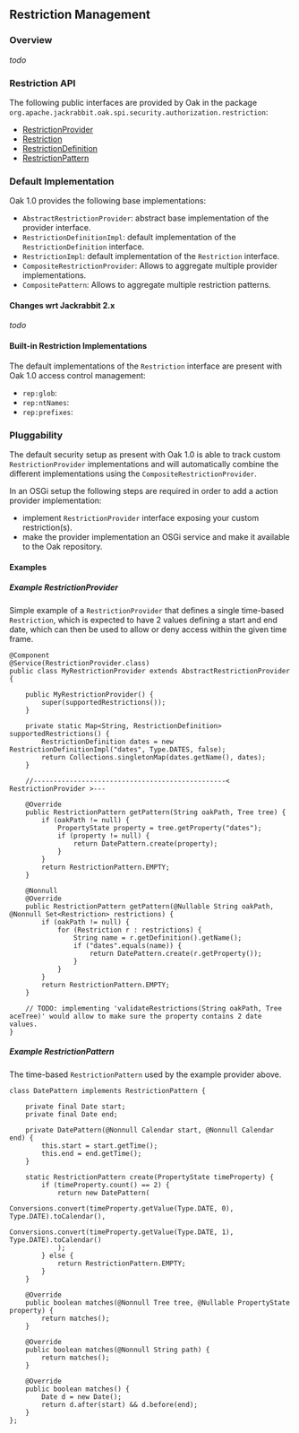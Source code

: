 <!--
   Licensed to the Apache Software Foundation (ASF) under one or more
   contributor license agreements.  See the NOTICE file distributed with
   this work for additional information regarding copyright ownership.
   The ASF licenses this file to You under the Apache License, Version 2.0
   (the "License"); you may not use this file except in compliance with
   the License.  You may obtain a copy of the License at

       http://www.apache.org/licenses/LICENSE-2.0

   Unless required by applicable law or agreed to in writing, software
   distributed under the License is distributed on an "AS IS" BASIS,
   WITHOUT WARRANTIES OR CONDITIONS OF ANY KIND, either express or implied.
   See the License for the specific language governing permissions and
   limitations under the License.
  -->

Restriction Management
--------------------------------------------------------------------------------

### Overview

_todo_

### Restriction API

The following public interfaces are provided by Oak in the package `org.apache.jackrabbit.oak.spi.security.authorization.restriction`:

- [RestrictionProvider]
- [Restriction]
- [RestrictionDefinition]
- [RestrictionPattern]

### Default Implementation

Oak 1.0 provides the following base implementations:

- `AbstractRestrictionProvider`: abstract base implementation of the provider interface.
- `RestrictionDefinitionImpl`: default implementation of the `RestrictionDefinition` interface.
- `RestrictionImpl`: default implementation of the `Restriction` interface.
- `CompositeRestrictionProvider`: Allows to aggregate multiple provider implementations.
- `CompositePattern`: Allows to aggregate multiple restriction patterns.

#### Changes wrt Jackrabbit 2.x

_todo_

#### Built-in Restriction Implementations

The default implementations of the `Restriction` interface are present with
Oak 1.0 access control management:

* `rep:glob`:
* `rep:ntNames`:
* `rep:prefixes`:


### Pluggability

The default security setup as present with Oak 1.0 is able to track custom
`RestrictionProvider` implementations and will automatically combine the
different implementations using the `CompositeRestrictionProvider`.

In an OSGi setup the following steps are required in order to add a action provider
implementation:

- implement `RestrictionProvider` interface exposing your custom restriction(s).
- make the provider implementation an OSGi service and make it available to the Oak repository.

#### Examples

##### Example RestrictionProvider

Simple example of a `RestrictionProvider` that defines a single time-based `Restriction`,
which is expected to have 2 values defining a start and end date, which can then be used
to allow or deny access within the given time frame.

    @Component
    @Service(RestrictionProvider.class)
    public class MyRestrictionProvider extends AbstractRestrictionProvider {

        public MyRestrictionProvider() {
            super(supportedRestrictions());
        }

        private static Map<String, RestrictionDefinition> supportedRestrictions() {
            RestrictionDefinition dates = new RestrictionDefinitionImpl("dates", Type.DATES, false);
            return Collections.singletonMap(dates.getName(), dates);
        }

        //------------------------------------------------< RestrictionProvider >---

        @Override
        public RestrictionPattern getPattern(String oakPath, Tree tree) {
            if (oakPath != null) {
                PropertyState property = tree.getProperty("dates");
                if (property != null) {
                    return DatePattern.create(property);
                }
            }
            return RestrictionPattern.EMPTY;
        }

        @Nonnull
        @Override
        public RestrictionPattern getPattern(@Nullable String oakPath, @Nonnull Set<Restriction> restrictions) {
            if (oakPath != null) {
                for (Restriction r : restrictions) {
                    String name = r.getDefinition().getName();
                    if ("dates".equals(name)) {
                        return DatePattern.create(r.getProperty());
                    }
                }
            }
            return RestrictionPattern.EMPTY;
        }

        // TODO: implementing 'validateRestrictions(String oakPath, Tree aceTree)' would allow to make sure the property contains 2 date values.
    }

##### Example RestrictionPattern

The time-based `RestrictionPattern` used by the example provider above.

    class DatePattern implements RestrictionPattern {

        private final Date start;
        private final Date end;

        private DatePattern(@Nonnull Calendar start, @Nonnull Calendar end) {
            this.start = start.getTime();
            this.end = end.getTime();
        }

        static RestrictionPattern create(PropertyState timeProperty) {
            if (timeProperty.count() == 2) {
                return new DatePattern(
                        Conversions.convert(timeProperty.getValue(Type.DATE, 0), Type.DATE).toCalendar(),
                        Conversions.convert(timeProperty.getValue(Type.DATE, 1), Type.DATE).toCalendar()
                );
            } else {
                return RestrictionPattern.EMPTY;
            }
        }

        @Override
        public boolean matches(@Nonnull Tree tree, @Nullable PropertyState property) {
            return matches();
        }

        @Override
        public boolean matches(@Nonnull String path) {
            return matches();
        }

        @Override
        public boolean matches() {
            Date d = new Date();
            return d.after(start) && d.before(end);
        }
    };


<!-- hidden references -->
[Restriction]: /oak/docs/apidocs/org/apache/jackrabbit/oak/spi/security/authorization/restriction/Restriction.html
[RestrictionDefinition]: /oak/docs/apidocs/org/apache/jackrabbit/oak/spi/security/authorization/restriction/RestrictionDefinition.html
[RestrictionPattern]: /oak/docs/apidocs/org/apache/jackrabbit/oak/spi/security/authorization/restriction/RestrictionPattern.html
[RestrictionProvider]: /oak/docs/apidocs/org/apache/jackrabbit/oak/spi/security/authorization/restriction/RestrictionProvider.html
